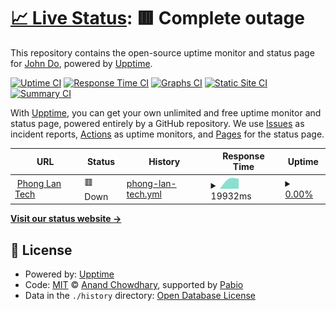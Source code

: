 # [📈 Live Status](https://johndo100.github.io/upptime): <!--live status--> **🟥 Complete outage**

This repository contains the open-source uptime monitor and status page for [John Do](https://osaigon.com), powered by [Upptime](https://github.com/upptime/upptime).

[![Uptime CI](https://github.com/johndo100/upptime/workflows/Uptime%20CI/badge.svg)](https://github.com/johndo100/upptime/actions?query=workflow%3A%22Uptime+CI%22)
[![Response Time CI](https://github.com/johndo100/upptime/workflows/Response%20Time%20CI/badge.svg)](https://github.com/johndo100/upptime/actions?query=workflow%3A%22Response+Time+CI%22)
[![Graphs CI](https://github.com/johndo100/upptime/workflows/Graphs%20CI/badge.svg)](https://github.com/johndo100/upptime/actions?query=workflow%3A%22Graphs+CI%22)
[![Static Site CI](https://github.com/johndo100/upptime/workflows/Static%20Site%20CI/badge.svg)](https://github.com/johndo100/upptime/actions?query=workflow%3A%22Static+Site+CI%22)
[![Summary CI](https://github.com/johndo100/upptime/workflows/Summary%20CI/badge.svg)](https://github.com/johndo100/upptime/actions?query=workflow%3A%22Summary+CI%22)

With [Upptime](https://upptime.js.org), you can get your own unlimited and free uptime monitor and status page, powered entirely by a GitHub repository. We use [Issues](https://github.com/johndo100/upptime/issues) as incident reports, [Actions](https://github.com/johndo100/upptime/actions) as uptime monitors, and [Pages](https://johndo100.github.io/upptime) for the status page.

<!--start: status pages-->
<!-- This summary is generated by Upptime (https://github.com/upptime/upptime) -->
<!-- Do not edit this manually, your changes will be overwritten -->
<!-- prettier-ignore -->
| URL | Status | History | Response Time | Uptime |
| --- | ------ | ------- | ------------- | ------ |
| <img alt="" src="https://icons.duckduckgo.com/ip3/phonglan.vn.ico" height="13"> [Phong Lan Tech](https://phonglan.vn) | 🟥 Down | [phong-lan-tech.yml](https://github.com/johndo100/upptime/commits/HEAD/history/phong-lan-tech.yml) | <details><summary><img alt="Response time graph" src="./graphs/phong-lan-tech/response-time-week.png" height="20"> 19932ms</summary><br><a href="https://johndo100.github.io/upptime/history/phong-lan-tech"><img alt="Response time 1875" src="https://img.shields.io/endpoint?url=https%3A%2F%2Fraw.githubusercontent.com%2Fjohndo100%2Fupptime%2FHEAD%2Fapi%2Fphong-lan-tech%2Fresponse-time.json"></a><br><a href="https://johndo100.github.io/upptime/history/phong-lan-tech"><img alt="24-hour response time 19854" src="https://img.shields.io/endpoint?url=https%3A%2F%2Fraw.githubusercontent.com%2Fjohndo100%2Fupptime%2FHEAD%2Fapi%2Fphong-lan-tech%2Fresponse-time-day.json"></a><br><a href="https://johndo100.github.io/upptime/history/phong-lan-tech"><img alt="7-day response time 19932" src="https://img.shields.io/endpoint?url=https%3A%2F%2Fraw.githubusercontent.com%2Fjohndo100%2Fupptime%2FHEAD%2Fapi%2Fphong-lan-tech%2Fresponse-time-week.json"></a><br><a href="https://johndo100.github.io/upptime/history/phong-lan-tech"><img alt="30-day response time 16052" src="https://img.shields.io/endpoint?url=https%3A%2F%2Fraw.githubusercontent.com%2Fjohndo100%2Fupptime%2FHEAD%2Fapi%2Fphong-lan-tech%2Fresponse-time-month.json"></a><br><a href="https://johndo100.github.io/upptime/history/phong-lan-tech"><img alt="1-year response time 1875" src="https://img.shields.io/endpoint?url=https%3A%2F%2Fraw.githubusercontent.com%2Fjohndo100%2Fupptime%2FHEAD%2Fapi%2Fphong-lan-tech%2Fresponse-time-year.json"></a></details> | <details><summary><a href="https://johndo100.github.io/upptime/history/phong-lan-tech">0.00%</a></summary><a href="https://johndo100.github.io/upptime/history/phong-lan-tech"><img alt="All-time uptime 76.43%" src="https://img.shields.io/endpoint?url=https%3A%2F%2Fraw.githubusercontent.com%2Fjohndo100%2Fupptime%2FHEAD%2Fapi%2Fphong-lan-tech%2Fuptime.json"></a><br><a href="https://johndo100.github.io/upptime/history/phong-lan-tech"><img alt="24-hour uptime 0.00%" src="https://img.shields.io/endpoint?url=https%3A%2F%2Fraw.githubusercontent.com%2Fjohndo100%2Fupptime%2FHEAD%2Fapi%2Fphong-lan-tech%2Fuptime-day.json"></a><br><a href="https://johndo100.github.io/upptime/history/phong-lan-tech"><img alt="7-day uptime 0.00%" src="https://img.shields.io/endpoint?url=https%3A%2F%2Fraw.githubusercontent.com%2Fjohndo100%2Fupptime%2FHEAD%2Fapi%2Fphong-lan-tech%2Fuptime-week.json"></a><br><a href="https://johndo100.github.io/upptime/history/phong-lan-tech"><img alt="30-day uptime 0.00%" src="https://img.shields.io/endpoint?url=https%3A%2F%2Fraw.githubusercontent.com%2Fjohndo100%2Fupptime%2FHEAD%2Fapi%2Fphong-lan-tech%2Fuptime-month.json"></a><br><a href="https://johndo100.github.io/upptime/history/phong-lan-tech"><img alt="1-year uptime 76.43%" src="https://img.shields.io/endpoint?url=https%3A%2F%2Fraw.githubusercontent.com%2Fjohndo100%2Fupptime%2FHEAD%2Fapi%2Fphong-lan-tech%2Fuptime-year.json"></a></details>

<!--end: status pages-->

[**Visit our status website →**](https://johndo100.github.io/upptime)

## 📄 License

- Powered by: [Upptime](https://github.com/upptime/upptime)
- Code: [MIT](./LICENSE) © [Anand Chowdhary](https://anandchowdhary.com), supported by [Pabio](https://pabio.com)
- Data in the `./history` directory: [Open Database License](https://opendatacommons.org/licenses/odbl/1-0/)

